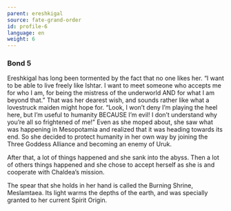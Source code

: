 ```yaml
---
parent: ereshkigal
source: fate-grand-order
id: profile-6
language: en
weight: 6
---
```


### Bond 5

Ereshkigal has long been tormented by the fact that no one likes her.
“I want to be able to live freely like Ishtar. I want to meet someone who accepts me for who I am, for being the mistress of the underworld AND for what I am beyond that.”
That was her dearest wish, and sounds rather like what a lovestruck maiden might hope for.
“Look, I won’t deny I’m playing the heel here, but I’m useful to humanity BECAUSE I’m evil! I don’t understand why you’re all so frightened of me!”
Even as she moped about, she saw what was happening in Mesopotamia and realized that it was heading towards its end. So she decided to protect humanity in her own way by joining the Three Goddess Alliance and becoming an enemy of Uruk.

After that, a lot of things happened and she sank into the abyss. Then a lot of others things happened and she chose to accept herself as she is and cooperate with Chaldea’s mission.

The spear that she holds in her hand is called the Burning Shrine, Meslamtaea.
Its light warms the depths of the earth, and was specially granted to her current Spirit Origin.
